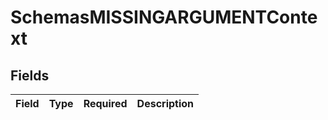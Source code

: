 # SchemasMISSINGARGUMENTContext


## Fields

| Field       | Type        | Required    | Description |
| ----------- | ----------- | ----------- | ----------- |